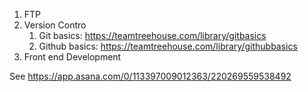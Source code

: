 1. FTP
1. Version Contro
    1. Git basics:
        https://teamtreehouse.com/library/git­basics
    1. Github basics:
        https://teamtreehouse.com/library/github­basics
1. Front end Development


See https://app.asana.com/0/113397009012363/220269559538492